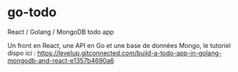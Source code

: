 # go-todo
React / Golang / MongoDB todo app

Un front en React, une API en Go et une base de données Mongo, le tutoriel dispo ici : https://levelup.gitconnected.com/build-a-todo-app-in-golang-mongodb-and-react-e1357b4690a6

